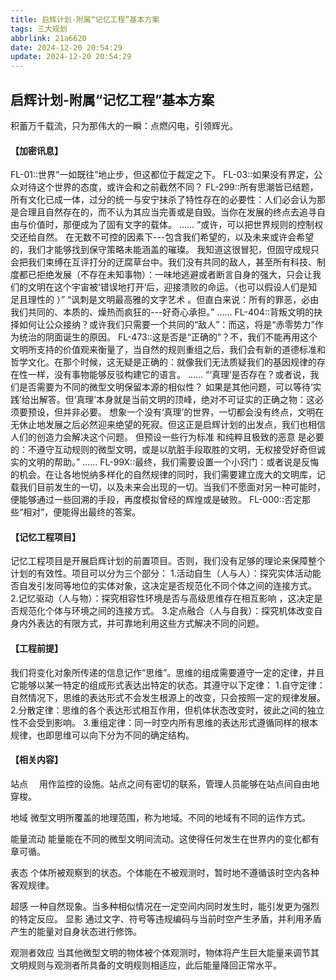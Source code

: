 ```yaml
---
title: 启辉计划-附属“记忆工程”基本方案
tags: 三大规划
abbrlink: 21a6620
date: 2024-12-20 20:54:29
update: 2024-12-20 20:54:29
---
```

## 启辉计划-附属“记忆工程”基本方案
积蓄万千载流，只为那伟大的一瞬：点燃闪电，引领辉光。


#### 【加密讯息】
FL-01::世界“一如既往”地止步，但这都位于裁定之下。
FL-03::如果没有界定，公众对待这个世界的态度，或许会和之前截然不同？
FL-299::所有思潮皆已结题，所有文化已成一体，过分的统一与安宁抹杀了特性存在的必要性：人们必会认为那是合理且自然存在的，而不认为其应当完善或是自毁。当你在发展的终点去追寻自由与价值时，那便成为了固有文字的载体。
……
“或许，可以把世界规则的控制权交还给自然。
在无数不可控的因素下---包含我们希望的，以及未来或许会希望的，我们才能够找到保守策略未能涵盖的璀璨。
我知道这很冒犯，但固守成规只会把我们束缚在互评打分的迂腐草台中。我们没有共同的敌人，甚至所有科技、制度都已拒绝发展（不存在未知事物）：一味地逃避或者断言自身的强大，只会让我们的文明在这个宇宙被‘错误地打开’后，迎接溃败的命运。（也可以假设人们是知足且理性的 ）”
“讽刺是文明最高雅的文字艺术 。但直白来说：所有的罪恶，必由我们共同的、本质的、燥热而疯狂的---好奇心承担。”
……
FL-404::背叛文明的抉择如何让公众接纳？或许我们只需要一个共同的“敌人”：而这，将是“赤零势力”作为统治的阴面诞生的原因。
FL-473::这是否是“正确的”？不，我们不能再用这个文明所支持的价值观来衡量了，当自然的规则重组之后，我们会有新的道德标准和哲学文化。在那个时候，这无疑是正确的：就像我们无法质疑我们的基因规律的存在性一样，没有事物能够反驳构建它的语言。
……
“‘真理’是否存在？或者说，我们是否需要为不同的微型文明保留本源的相似性？
如果是其他问题，可以等待‘实践’给出解答。但‘真理’本身就是当前文明的顶峰，绝对不可证实的正确之物：这必须要预设，但并非必要。
想象一个没有‘真理’的世界，一切都会没有终点，文明在无休止地发展之后必然迎来绝望的死寂。但这正是启辉计划的出发点，我们也相信人们的创造力会解决这个问题。
但预设一些行为标准 和纯粹且极致的恶意 是必要的：不遵守互动规则的微型文明，或是以肮脏手段取胜的文明，无权接受好奇但诚实的文明的帮助。”
……
FL-99X::最终，我们需要设置一个小窍门：或者说是反悔的机会。在让各地悦纳多样化的自然规律的同时，我们需要建立庞大的文明库，记载我们目前发生的一切，以及未来会出现的一切。当我们不愿面对另一种可能时，便能够通过一些回溯的手段，再度模拟曾经的辉煌或是破败。
FL-000::否定那些“相对”，便能得出最终的答案。

#### 【记忆工程项目】
记忆工程项目是开展启辉计划的前置项目。否则，我们没有足够的理论来保障整个计划的有效性。项目可以分为三个部分：
1.活动自生（人与人）：探究实体活动能否自发引发同等地位的实体对象，这决定是否规范化不同个体之间的连接方式。
2.记忆驱动（人与物）：探究相容性环境是否与高级思维存在相互影响 ，这决定是否规范化个体与环境之间的连接方式。
3.定点融合（人与自我）：探究机体改变自身内外表达的有限方式，并可靠地利用这些方式解决不同的问题。

#### 【工程前提】
我们将变化对象所传递的信息记作“思维”。思维的组成需要遵守一定的定律，并且它能够以某一特定的组成形式表达出特定的状态。其遵守以下定律：
1.自守定律：自然情况下，思维的表达形式不会发生根源上的改变，只会按照一定的规律发展。
2.分散定律：思维的各个表达形式相互作用，但机体状态改变时，彼此之间的独立性不会受到影响。
3.重组定律：同一时空内所有思维的表达形式遵循同样的根本规律，也即思维可以向下分为不同的确定结构。

#### 【相关内容】

站点　
用作监控的设施。站点之间有密切的联系，管理人员能够在站点间自由地穿梭。

地域
微型文明所覆盖的地理范围，称为地域。不同的地域有不同的运作方式。

能量流动
能量能在不同的微型文明间流动。这使得任何发生在世界内的变化都有章可循。

表态
个体所被观察到的状态。个体能在不被观测时，暂时地不遵循该时空内各种客观规律。

超感
一种自然现象。当多种相似情况在一定空间内同时发生时，能引发更为强烈的特定反应。
显影
通过文字、符号等违规编码与当前时空产生矛盾，并利用矛盾产生的能量对自身状态进行修饰。

观测者效应
当其他微型文明的物体被个体观测时，物体将产生巨大能量来调节其文明规则与观测者所具备的文明规则相适应，此后能量降回正常水平。
